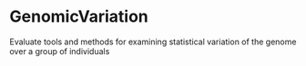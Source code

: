# GenomicVariation
Evaluate tools and methods for examining statistical variation of the genome over a group of individuals
